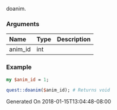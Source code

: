 doanim.
### Arguments
**Name**|**Type**|**Description**
:---|:---|:---
anim_id|int|

### Example

```perl
my $anim_id = 1;

quest::doanim($anim_id); # Returns void
```


Generated On 2018-01-15T13:04:48-08:00